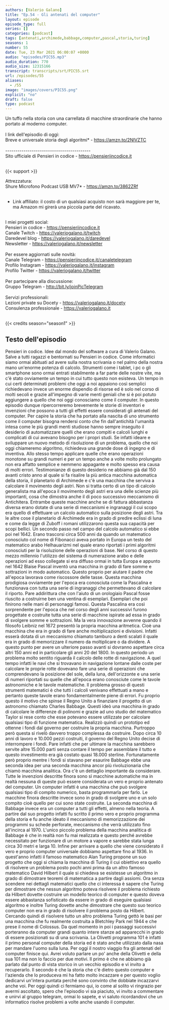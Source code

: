 ```yaml
---
authors: [Valerio Galano]
title: "Ep.54 - Gli antenati del computer"
layout: episode
episode_type: full
series: []
categories: [podcast]
tags: [antenati,archimede,babbage,computer,pascal,storia,turing]
seasons: 1
number: 55
date: Tue, 23 Mar 2021 06:00:07 +0000
audio: "episodes/PIC55.mp3"
audio_duration: 770
audio_size: 12315166
transcript: transcripts/srt/PIC55.srt
url: /episodes/55
aliases: 
  - /55
image: "images/covers/PIC55.png"
explicit: "no"
draft: false
type: podcast
---
```

Un tuffo nella storia con una carrellata di macchine straordinarie che hanno portato al moderno computer.<br />
<br />
I link dell'episodio di oggi: <br />
Breve e universale storia degli algoritmi* - <a href="https://amzn.to/2NIVZTC" rel="noopener">https://amzn.to/2NIVZTC</a> <br />
<br />
------------------------------------------<br />
Sito ufficiale di Pensieri in codice - <a href="https://pensieriincodice.it" rel="noopener">https://pensieriincodice.it</a> <br />
<br />


{{< support >}}

Attrezzatura:<br />
Shure Microfono Podcast USB MV7* - <a href="https://amzn.to/3862ZRf" rel="noopener">https://amzn.to/3862ZRf</a>  <br />
<br />
* Link affiliato: il costo di un qualsiasi acquisto non sarà maggiore per te, ma Amazon mi girerà una piccola parte del ricavato. <br />
<br />
I miei progetti social:<br />
Pensieri in codice - <a href="https://pensieriincodice.it" rel="noopener">https://pensieriincodice.it</a> <br />
Canale Twitch - <a href="https://valeriogalano.it/twitch" rel="noopener">https://valeriogalano.it/twitch</a> <br />
Daredevel blog - <a href="https://valeriogalano.it/daredevel" rel="noopener">https://valeriogalano.it/daredevel</a> <br />
Newsletter - <a href="https://valeriogalano.it/newsletter" rel="noopener">https://valeriogalano.it/newsletter</a> <br />
<br />
Per essere aggiornati sulle novità:<br />
Canale Telegram - <a href="https://pensieriincodice.it/canaletelegram" rel="noopener">https://pensieriincodice.it/canaletelegram</a> <br />
Profilo Instagram - <a href="https://valeriogalano.it/instagram" rel="noopener">https://valeriogalano.it/instagram</a> <br />
Profilo Twitter - <a href="https://valeriogalano.it/twitter" rel="noopener">https://valeriogalano.it/twitter</a> <br />
<br />
Per partecipare alla discussione:<br />
Gruppo Telegram - <a href="http://bit.ly/joinPicTelegram" rel="noopener">http://bit.ly/joinPicTelegram</a> <br />
<br />
Servizi professionali:<br />
Lezioni private su Docety - <a href="https://valeriogalano.it/docety" rel="noopener">https://valeriogalano.it/docety</a> <br />
Consulenza professionale - <a href="https://valeriogalano.it" rel="noopener">https://valeriogalano.it</a> <br />
<br />


{{< credits season="season1" >}}

<!-- more -->

## Testo dell'episodio

Pensieri in codice. Idee dal mondo del software a cura di Valerio Galano.
Salve a tutti ragazzi e bentornati su Pensieri in codice. Come informatici siamo ormai abituati
ad avere sulla nostra scrivania o nel palmo della nostra mano un'enorme potenza di calcolo.
Strumenti come i tablet, i pc o gli smartphone sono ormai entrati stabilmente a far parte delle
nostre vite, ma c'è stato ovviamente un tempo in cui tutto questo non esisteva. Un tempo in cui
certi determinati problemi che oggi a noi appaiono così semplici richiedevano invece un enorme
dispendio di risorse ed è solo nel corso di molti secoli e grazie all'impegno di varie menti geniali
che si è poi potuto aggiungere a quello che noi oggi conosciamo come il computer. In questo
episodio dunque ripercorreremo brevemente le storie di inventori e invenzioni che possono
a tutti gli effetti essere considerati gli antenati del computer.
Per capire la storia che ha portato alla nascita di uno strumento come il computer
bisogna rendersi conto che fin dall'antichità l'umanità intesa come le più grandi menti
studiose hanno sempre inseguito il desiderio di automatizzare quelli che erano compiti e
calcoli lunghi e complicati di cui avevano bisogno per i propri studi. Se infatti ideare e sviluppare
un nuovo metodo di risoluzione di un problema, quello che noi oggi chiameremo algoritmo,
richiedeva una grande dose di ingegno e di inventiva. Allo stesso tempo applicare quelle
che erano operazioni monotone su grandi numeri e per un tempo anche a volte molto prolungato non
era affatto semplice e nemmeno appagante e molto spesso era causa di molti errori.
Testimonianze di questo desiderio ne abbiamo già dal 150 avanti cristo anno al quale si
fa risalire la più antica macchina automatica della storia, il planetario di Archimede e c'è
una macchina che serviva a calcolare il movimento degli astri. Non si tratta certo di un tipo di
calcolo generalista ma all'epoca il movimento degli astri era una delle scienze più importanti,
cosa che dimostra anche il di poco successivo meccanismo di Antichitera. Entrambe queste
macchine anche se di fattura abbastanza diversa erano dotate di una serie di meccanismi e ingranaggi
il cui scopo era quello di effettuare un calcolo automatico sulla posizione degli astri. Tra le
altre cose il planetario di Archimede era in grado di predire eclissi di luna e come da legge di
Zuboff i romani utilizzarono questa sua capacità per scopi bellici. Un secondo passo nel campo del
calcolo automatico si ebbe poi nel 1642. Erano trascorsi circa 500 anni da quando un matematico
conosciuto col nome di Fibonacci aveva portato in Europa un testo del matematico arabo Helhauarizmi
nel quale erano riportati i primi algoritmi conosciuti per la risoluzione delle operazioni
di base. Nel corso di questo mezzo millennio l'utilizzo del sistema di numerazione arabo
e delle operazioni ad esso collegate si era diffuso ormai in tutta Europa e appunto nel
1642 Blaise Pascal inventò una macchina in grado di fare somme e sottrazioni in modo automatico.
Questo proprio per aiutare il padre che all'epoca lavorava come riscossore delle tasse. Questa
macchina prodigiosa ovviamente per l'epoca era conosciuta come la Pascalina e funzionava con
tutta una serie di ingranaggi che permettevano di calcolare il riporto. Pare addirittura che con
l'aiuto di un orologiaio Pascal fosse riuscito a costruirne ben una ventina di esemplari. Esemplari
che poi finirono nelle mani di personaggi famosi. Questa Pascalina era così sorprendente per
l'epoca che nel corso degli anni successivi furono progettate e costruite tutta una serie
di macchine ispirate ad essa in grado di svolgere somme e sottrazioni. Ma la vera innovazione avvenne
quando il filosofo Leibniz nel 1672 presentò la propria macchina aritmetica. Cioè una macchina che
era in grado di fare anche moltiplicazioni e divisioni. Infatti esserà dotata di un meccanismo
chiamato tamburo a denti scalati il quale era in grado di memorizzare il numero da
moltiplicare o da dividere. A questo punto per avere un ulteriore passo avanti si dovranno
aspettare circa altri 150 anni ed in particolare gli anni 20 del 1800. In questo periodo un
problema molto sentito riguarda il calcolo delle rotte di navigazione. A quel tempo infatti le navi
che si trovavano in navigazione lontane dalle coste per calcolare le proprie rotte dovevano
fare una serie di operazioni che comprendevano la posizione del sole, della luna, dell'orizzonte e
una serie di numeri riportati su quelle che all'epoca erano conosciute come le tavole astronomiche e le
tavole matematiche. Il problema grosso di questi strumenti matematici è che tutti i calcoli venivano
effettuati a mano e pertanto queste tavole erano fondamentalmente piene di errori. Fu proprio questo
il motivo che spinse il Regno Unito a finanziare il progetto di un astronomo chiamato Charles
Babbage. Questi ideò una macchina in grado di calcolare le differenze di polinomi e grazie
ad uno studio del matematico Taylor si rese conto che esse potevano essere utilizzate per calcolare
qualsiasi tipo di funzione matematica. Realizzò quindi un prototipo ed ottenne i fondi dal governo
per costruire la propria macchina. Purtroppo però questa si rivelò davvero troppo complessa da
costruire. Dopo circa 10 anni di lavoro e 10.000 pezzi costruiti, il governo del Regno Unito decise
di interrompere i fondi. Pare infatti che per ultimare la macchina sarebbero servite altre
15.000 parti senza contare il tempo per assemblare il tutto e questo investimento era già costato
quasi 18.000 sterline. Fortunatamente però proprio mentre i fondi si stavano per esaurire Babbage
ebbe una seconda idea per una seconda macchina ancor più rivoluzionaria che chiamò macchina
analitica. Ora c'è un dettaglio importante da considerare. Tutte le invenzioni descritte finora
sono sì macchine automatiche ma in realtà nessuna di queste può essere considerata un vero e proprio
antenato del computer. Un computer infatti è una macchina che può svolgere qualsiasi tipo di
compito numerico, basta programmarla per farlo. Le macchine finora descritte invece sono in grado
di svolgere uno e un solo compito cioè quello per cui sono state costruite. La seconda macchina di
Babbage invece era un computer a tutti gli effetti, almeno nella teoria. A partire dal suo
progetto infatti fu scritto il primo vero e proprio programma della storia e fu anche ideato
il meccanismo di memorizzazione dei programmi su schede perforate, meccanismo che verrà utilizzato
fino all'incirca al 1970. L'unico piccolo problema della macchina analitica di Babbage è che in
realtà non fu mai realizzata e questo perché avrebbe necessitato per funzionare di un motore
a vapore e sarebbe stata lunga circa 30 metri e larga 10. Infine per arrivare a quello che viene
considerato il vero e proprio computer universale dobbiamo aspettare fino al 1936. In quest'anno
infatti il famoso matematico Alan Turing propone un suo progetto che oggi si chiama la macchina di
Turing il cui obiettivo era quello di risolvere un problema posto pochi anni prima da un altro
famoso matematico David Hilbert il quale si chiedeva se esistesse un algoritmo in grado
di dimostrare teoremi di matematica a partire dagli assiomi. Ora senza scendere nei dettagli
matematici quello che ci interessa è sapere che Turing per dimostrare che nessun algoritmo poteva
risolvere il problema richiesto da Hilbert dovette costruire un modello teorico di computer e questo
doveva essere abbastanza sofisticato da essere in grado di eseguire qualsiasi algoritmo e inoltre
Turing dovette anche dimostrare che questo suo teorico computer non era in grado di risolvere
il problema posto da Hilbert. Cercando quindi di risolvere tutto un altro problema Turing gettò
le basi per una macchina che fu realmente costruita a Bletchley Park nel 1944 e che
prese il nome di Colossus. Da quel momento in poi i passaggi successivi porteranno da computer grandi
quanto intere stanze ad apparecchi in grado di essere posizionati su di una scrivania. La Olivetti
programma 101 è infatti il primo personal computer della storia ed è stato anche utilizzato dalla
nasa per mandare l'uomo sulla luna. Per oggi il nostro viaggio fra gli antenati del computer
finisce qui. Avrei voluto parlare un po' anche della Olivetti e della sua 101 ma non lo faccio
per due motivi. Il primo è che ne abbiamo già parlato dal punto di vista storico in un vecchio
episodio e vi invito a recuperarlo. Il secondo è che la storia che c'è dietro questo computer e
l'azienda che lo produceva mi ha fatto molto incazzare e per questo voglio dedicarvi un'intera
puntata perché sono convinto che dobbiate incazzarvi anche voi. Per oggi quindi ci fermiamo
qui, io come al solito vi ringrazio per avermi ascoltato, spero che l'episodio vi sia piaciuto,
vi invito a commentare e unirvi al gruppo telegram, ormai lo sapete, e vi saluto
ricordandovi che un informatico risolve problemi a volte anche usando il computer.


